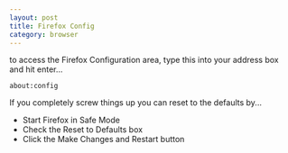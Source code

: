 ```yaml
---
layout: post
title: Firefox Config
category: browser
---
```


to access the Firefox Configuration area, type this into your address box and hit enter...

    about:config

If you completely screw things up you can reset to the defaults by...

* Start Firefox in Safe Mode
* Check the Reset to Defaults box
* Click the Make Changes and Restart button
